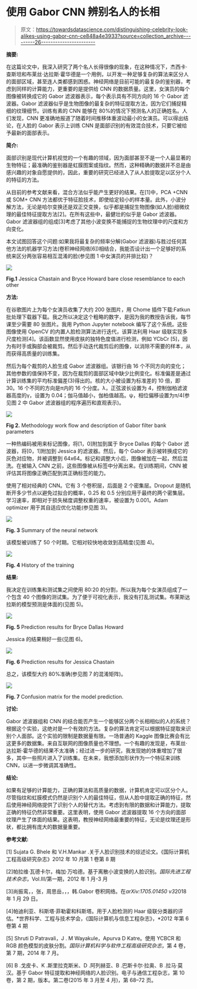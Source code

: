 # 使用 Gabor CNN 辨别名人的长相

> 原文：<https://towardsdatascience.com/distinguishing-celebrity-look-alikes-using-gabor-cnn-ce848a4e3933?source=collection_archive---------26----------------------->

**摘要:**

在这篇论文中，我深入研究了两个名人长得很像的现象，在这种情况下，杰西卡·查斯坦和布莱丝·达拉斯·霍华德是一个用例，以开发一种足够复杂的算法来区分人的面部区域，甚至连人类都感到困惑。神经网络是目前可能的最复杂的鉴别器，考虑到同样的计算能力，更重要的是提供给 CNN 的数据质量。这里，女演员的每个图像被转换成它的 Gabor 滤波器表示，每个表示具有不同方向的 16 个 Gabor 滤波器。Gabor 滤波器似乎是生物图像的最复杂的特征提取方法，因为它们捕捉精细的纹理细节。训练有素的 CNN 能够在 80%的情况下预测名人的正确姓名。人们发现，CNN 更准确地报道了随着时间推移体重波动最小的女演员。可以得出结论，在人脸的 Gabor 表示上训练 CNN 是面部识别的有效混合技术，只要它被给予最新的面部表示。

**简介:**

面部识别是现代计算机视觉的一个有趣的领域，因为面部甚至不是一个人最显著的生物特征；最准确的鉴别器是虹膜图案或指纹。然而，这种精确的数据并不总是由感兴趣的对象自愿提供的，因此，重要的研究已经进入了从人脸提取足以区分个人的特征的方法。

从目前的参考文献来看，混合方法似乎能产生更好的结果。在[1]中，PCA +CNN 或 SOM+ CNN 方法都优于特征脸技术，即使给定较小的样本量。此外，小波分解方法，无论是哈尔变换还是双正交变换，似乎都是捕捉生物图像(如人脸)细微纹理的最佳特征提取方法[2]。在所有这些中，最健壮的似乎是 Gabor 滤波器。Gabor 滤波器组的组成[3]考虑了其他小波变换不能捕捉的生物纹理中的尺度和方向变化。

本文试图回答这个问题:如果我将最复杂的频率分解(Gabor 滤波器)与胜过任何其他方法的机器学习方法(卷积神经网络[6])相结合，我能否设计出一个足够好的系统来区分两张容易相互混淆的脸(参见图 1 中女演员的并排比较)？

![](img/eb1587e40779d6d14804b98986082384.png)

**Fig.1** Jessica Chastain and Bryce Howard bare close resemblance to each other

**方法:**

在谷歌图片上为每个女演员收集了大约 200 张图片，用 Chome 插件下载:Fatkun 批处理下载器下载。我之所以决定这个粗略的数字，是因为我的教授告诉我，每节课至少需要 80 张图片。我用 Python Jupyter notebook 编写了这个系统。这些图像使用 OpenCV 的内置人脸检测算法进行迭代，该算法利用 Haar 级联实现多尺度检测[4]。该函数显然使用皮肤的独特色度值进行检测，例如 YCbCr [5]，因为有时手或胸部会被裁剪。然后手动迭代裁剪后的图像，以消除不需要的样本，从而获得高质量的训练集。

然后为每个裁剪的人脸生成 Gabor 滤波器组。该银行由 16 个不同方向的变化；其他参数的值保持不变，因为在裁剪的面部区域中缺少比例变化。标准偏差是通过计算训练集的平均标准偏差(3)得出的。核的大小被设置为标准差的 10 倍，即 30。16 个不同的方向是π内的 16 个分度。λ，正弦波长设置为 4，控制伽柏滤波器高度的γ，设置为 0.04；伽马值越小，伽柏值越高。ψ，相位偏移设置为π/4(参见图 2 中 Gabor 滤波器组的程序遍历和直观表示)。

![](img/c41f56adac82fdebefc53c918676fbc8.png)

**Fig 2.** Methodology work flow and description of Gabor filter bank parameters

一种热编码被用来标记图像，将[1，0]附加到属于 Bryce Dallas 的每个 Gabor 滤波器，将[0，1]附加到 Jessica 的滤波器。然后，每个 Gabor 表示被转换成它的灰色对应物，并被调整到 64x64。标记和调整大小后，图像被加在一起，然后混洗。在被输入 CNN 之前，这些图像被从标签中分离出来。在训练期间，CNN 被评估其将图像正确匹配到其正确标签的能力。

使用了相对经典的 CNN。它有 3 个卷积层，后面是 2 个密集层。Dropout 是随机断开多少节点以避免过拟合的概率，0.25 和 0.5 分别应用于最终的两个密集层。学习速率，即相对于损失梯度调整权重的速率，被设置为 0.001。Adam optimizer 用于其自适应优化功能(参见图 3)。

![](img/5a01cdffd1c5df571d4b9fee3cbc8ded.png)

**Fig. 3** Summary of the neural network

该模型被训练了 50 个时期。它相对较快地收敛到高精度(见图 4)。

![](img/080e7239d64c58f37eb977198c3e139b.png)

**Fig. 4** History of the training

**结果:**

我决定在训练集和测试集之间使用 80:20 的分割，所以我为每个女演员组成了一个包含 40 个图像的测试集。为了便于可视化表示，我没有打乱测试集。布莱斯达拉斯的模型预测是体面的(见图 5)。

![](img/3d23afeb48af55e17d97f76778fd3b58.png)

**Fig. 5** Prediction results for Bryce Dallas Howard

Jessica 的结果稍好一些(见图 6)。

![](img/34a26309ef5c7ae5963dfa8f4ca564f5.png)

**Fig. 6** Prediction results for Jessica Chastain

总之，该模型大约 80%准确(参见图 7 的混淆矩阵)。

![](img/7df942bf09a6fe48d6c7372dc8f10455.png)

**Fig. 7** Confusion matrix for the model prediction.

**讨论:**

Gabor 滤波器组和 CNN 的结合能否产生一个能够区分两个长相相似的人的系统？根据这个实验，这绝对是一个有效的方法。复杂的算法肯定可以根据特征提取来识别个人面部。这个实验的限制是数据量有限。一场普通的 Kaggle 图像比赛会有比这更多的数据集。来自互联网的图像质量也不理想。一个有趣的发现是，布莱丝·达拉斯·霍华德的结果不太准确；经过进一步的研究，我发现她的体重增加了很多，其中一些照片进入了训练集。在未来，我想添加形状作为一个特征来训练 CNN，以进一步微调其准确性。

**结论:**

如果有足够的计算能力，正确的算法和高质量的数据，计算机肯定可以区分个人。尽管指纹和虹膜模式仍然是识别个人的最佳特征，但从人脸中提取正确的特征，然后使用神经网络提供了识别个人的替代方法。考虑到有限的数据和计算能力，提取正确的特征仍然非常重要。这里表明，使用 Gabor 滤波器提取 16 个方向的面部纹理产生了体面的结果。这表明，教授神经网络最重要的特征，无论是纹理还是形状，都比拥有庞大的数据量重要。

**参考文献:**

[1] Sujata G. Bhele 和 V.H.Mankar .关于人脸识别技术的综述论文。《国际计算机工程高级研究杂志》2012 年 10 月第 1 卷第 8 期

[2]帕拉维·瓦德卡尔，梅加·万哈德。基于离散小波变换的人脸识别。*国际先进工程技术杂志*，Vol.III/第一期，2012 年 1 月-3 月

[3]尚振鸾，，张，周思岳，，，韩.Gabor 卷积网络。在*arXiv:1705.01450 v3*2018 年 1 月 29 日。

[4]帕迪利亚、科斯塔·菲勒霍和科斯塔。用于人脸检测的 Haar 级联分类器的评估。*世界科学、工程与技术学会，《国际计算机与信息工程杂志》，*2012 年第 6 卷第 4 期

[5] Shruti D Patravali，J . M Wayakule，Apurva D Katre。使用 YCBCR 和 RGB 颜色模型的皮肤分割。*国际计算机科学与软件工程高级研究杂志*，第 4 卷，第 7 期，2014 年 7 月。

[6] B .戈皮卡、K .斯里拉克斯米、D .阿列赫亚、B .巴斯卡尔·拉奥、B .拉马·莫汉。基于 Gabor 特征提取和神经网络的人脸识别。电子与通信工程杂志，第 10 卷，第 2 期，版本。第二卷(2015 年 3 月至 4 月)，第 68–72 页。